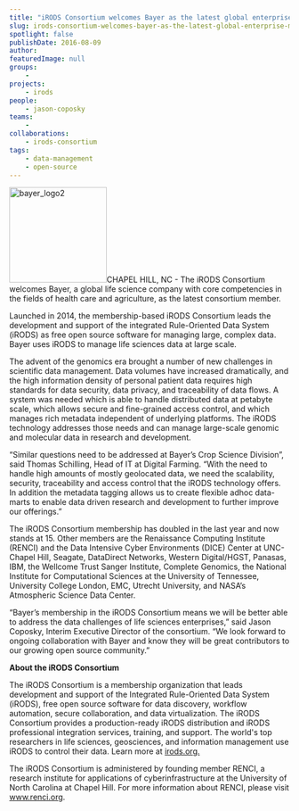 ```yaml
---
title: "iRODS Consortium welcomes Bayer as the latest global enterprise member of the consortium"
slug: irods-consortium-welcomes-bayer-as-the-latest-global-enterprise-member-of-the-consortium
spotlight: false
publishDate: 2016-08-09
author: 
featuredImage: null
groups:
    - 
projects:
    - irods
people:
    - jason-coposky
teams: 
    - 
collaborations:
    - irods-consortium
tags:
    - data-management
    - open-source
---
```

<a href="https://renci.org/wp-content/uploads/2016/08/bayer_logo2.jpg"><img class="alignright wp-image-15532" src="https://renci.org/wp-content/uploads/2016/08/bayer_logo2.jpg" alt="bayer_logo2" width="175" height="171" /></a>CHAPEL HILL, NC - The iRODS Consortium welcomes Bayer, a global life science company with core competencies in the fields of health care and agriculture, as the latest consortium member.<!--more-->

Launched in 2014, the membership-based iRODS Consortium leads the development and support of the integrated Rule-Oriented Data System (iRODS) as free open source software for managing large, complex data. Bayer uses iRODS to manage life sciences data at large scale.

The advent of the genomics era brought a number of new challenges in scientific data management. Data volumes have increased dramatically, and the high information density of personal patient data requires high standards for data security, data privacy, and traceability of data flows. A system was needed which is able to handle distributed data at petabyte scale, which allows secure and fine-grained access control, and which manages rich metadata independent of underlying platforms. The iRODS technology addresses those needs and can manage large-scale genomic and molecular data in research and development.

“Similar questions need to be addressed at Bayer’s Crop Science Division”, said Thomas Schilling, Head of IT at Digital Farming. “With the need to handle high amounts of mostly geolocated data, we need the scalability, security, traceability and access control that the iRODS technology offers. In addition the metadata tagging allows us to create flexible adhoc data-marts to enable data driven research and development to further improve our offerings.”

The iRODS Consortium membership has doubled in the last year and now stands at 15. Other members are the Renaissance Computing Institute (RENCI) and the Data Intensive Cyber Environments (DICE) Center at UNC-Chapel Hill, Seagate, DataDirect Networks, Western Digital/HGST, Panasas, IBM, the Wellcome Trust Sanger Institute, Complete Genomics, the National Institute for Computational Sciences at the University of Tennessee, University College London, EMC, Utrecht University, and NASA’s Atmospheric Science Data Center.

“Bayer’s membership in the iRODS Consortium means we will be better able to address the data challenges of life sciences enterprises,” said Jason Coposky, Interim Executive Director of the consortium. “We look forward to ongoing collaboration with Bayer and know they will be great contributors to our growing open source community.”

<strong>About the iRODS Consortium</strong>

The iRODS Consortium is a membership organization that leads development and support of the Integrated Rule-Oriented Data System (iRODS), free open source software for data discovery, workflow automation, secure collaboration, and data virtualization. The iRODS Consortium provides a production-ready iRODS distribution and iRODS professional integration services, training, and support. The world's top researchers in life sciences, geosciences, and information management use iRODS to control their data. Learn more at <a href="http://irods.org/">irods.org.</a>

The iRODS Consortium is administered by founding member RENCI, a research institute for applications of cyberinfrastructure at the University of North Carolina at Chapel Hill. For more information about RENCI, please visit <a href="https://www.renci.org">www.renci.org</a>.
